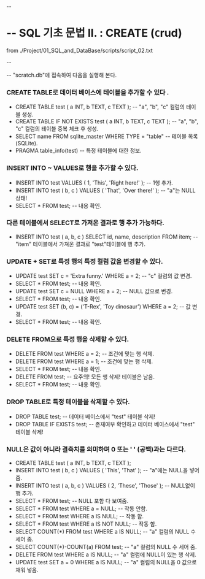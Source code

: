 --
# -- SQL 기초 문법 II. : CREATE (`C`rud)
from ./Project/01_SQL_and_DataBase/scripts/script_02.txt

--

-- "scratch.db"에 접속하여 다음을 실행해 본다.

### CREATE TABLE로 데이터 베이스에 테이블을 추가할 수 있다 . 
- CREATE TABLE test ( a INT, b TEXT, c TEXT );        		              -- "a", "b", "c" 컬럼의 테이블 생성.
- CREATE TABLE IF NOT EXISTS test ( a INT, b TEXT, c TEXT );        	-- "a", "b", "c" 컬럼의 테이블 중복 체크 후 생성.
- SELECT name FROM sqlite_master WHERE TYPE = "table"         	-- 테이블 목록 (SQLite).
- PRAGMA table_info(test)                                                                 -- 특정 테이블에 대한 정보.

### INSERT INTO ~ VALUES로 행을 추가할 수 있다.
- INSERT INTO test VALUES ( 1, 'This', 'Right here!' );            -- 1행 추가.
- INSERT INTO test ( b, c ) VALUES ( 'That', 'Over there!' );     -- "a"는 NULL 상태!
- SELECT * FROM test;			             -- 내용 확인.

### 다른 테이블에서 SELECT로 가져온 결과로 행 추가 가능하다.
- INSERT INTO test ( a, b, c ) SELECT id, name, description FROM item;   -- "item" 테이블에서 가져온 결과로 "test"테이블에 행 추가. 

### UPDATE + SET로 특정 행의 특정 컬럼 값을 변경할 수 있다. 
- UPDATE test SET c = 'Extra funny.' WHERE a = 2;              -- "c" 컬럼의 값 변경.
- SELECT * FROM test;			             -- 내용 확인.
- UPDATE test SET c = NULL WHERE a = 2;                       -- NULL 값으로 변경.
- SELECT * FROM test;			             -- 내용 확인.
- UPDATE test SET (b, c) = ('T-Rex', 'Toy dinosaur')  WHERE a = 2;        -- 값 변경.
- SELECT * FROM test;			             -- 내용 확인.

### DELETE FROM으로 특정 행을 삭제할 수 있다. 
- DELETE FROM test WHERE a = 2;              -- 조건에 맞는 행 삭제.      
- DELETE FROM test WHERE a = 1;              -- 조건에 맞는 행 삭제.
- SELECT * FROM test;	                  -- 내용 확인.
- DELETE FROM test;                                  -- 요주의! 모든 행 삭제! 테이블은 남음.
- SELECT * FROM test;	                   -- 내용 확인.

### DROP TABLE로 특정 테이블을 삭제할 수 있다. 
- DROP TABLE test;                                    -- 데이터 베이스에서 "test" 테이블 삭제!
- DROP TABLE IF EXISTS test;                       -- 존재여부 확인하고 데이터 베이스에서 "test" 테이블 삭제!

### NULL은 값이 아니라 결측치를 의미하며 0 또는 ' ' (공백)과는 다르다. 
- CREATE TABLE test ( a INT, b TEXT, c TEXT );       
- INSERT INTO test ( b, c ) VALUES ( 'This', 'That' );         	  -- "a"에는 NULL을 넣어 줌.
- INSERT INTO test ( a, b, c ) VALUES ( 2, 'These', 'Those' );      -- NULL없이 행 추가.
- SELECT * FROM test;                                                -- NULL 포함 다 보여줌.
- SELECT * FROM test WHERE a = NULL;                        -- 작동 안함. 
- SELECT * FROM test WHERE a IS NULL;                        -- 작동 함.
- SELECT * FROM test WHERE a IS NOT NULL;                  -- 작동 함.
- SELECT COUNT(*) FROM test WHERE a IS NULL;                -- "a" 컬럼의 NULL 수 세어 줌.
- SELECT COUNT(*)-COUNT(a) FROM test;                          -- "a" 컬럼의 NULL 수 세어 줌.
- DELETE FROM test WHERE a IS NULL;                              -- "a" 컬럼에 NULL이 있는 행 삭제.
- UPDATE test SET a = 0 WHERE a IS NULL;                        -- "a" 컬럼의 NULL을 0 값으로 채워 넣음.
